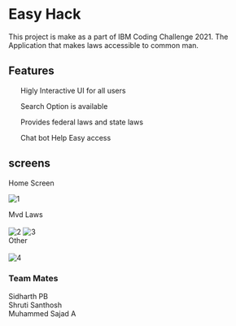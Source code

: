 # Easy Hack

This project is make as a part of IBM Coding Challenge 2021. The Application that makes laws accessible to common man.

## Features

<ol>Higly Interactive UI for all users</ol>
<ol>Search Option is available</ol>
<ol>Provides federal laws and state laws</ol>
<ol>Chat bot Help Easy access </ol>

## screens

Home Screen <br/>

<img src="https://i.ibb.co/hRc6JJG/1.png" alt="1" border="0">

Mvd Laws </br>
<br/>
<img src="https://i.ibb.co/V20Y3Kc/2.png" alt="2" border="0">  <img src="https://i.ibb.co/Scd5D3j/3.png" alt="3" border="0"><br/>
Other <br/>
<br/>
<img src="https://i.ibb.co/tzgw6pm/4.png" alt="4" border="0">

### Team Mates


Sidharth PB <br/>
Shruti Santhosh <br/>
Muhammed Sajad A
